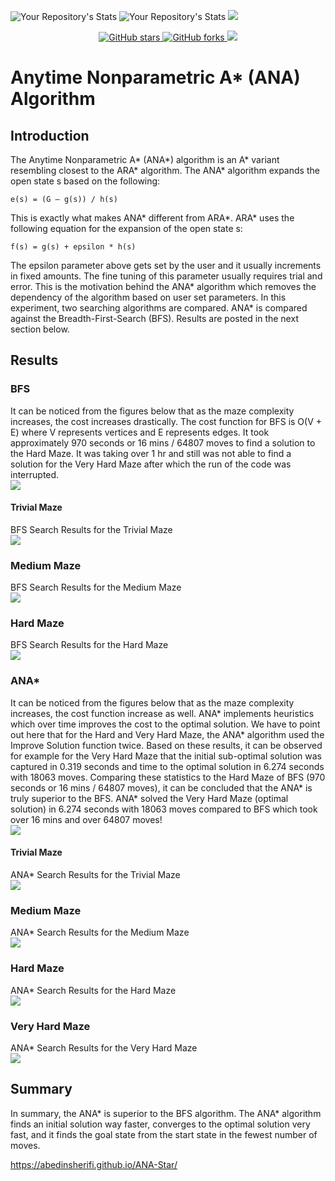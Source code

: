 ![Your Repository's Stats](https://github-readme-stats.vercel.app/api?username=prespafree1&show_icons=true)
![Your Repository's Stats](https://github-readme-stats.vercel.app/api/top-langs/?username=prespafree1&theme=blue-green)
![](https://komarev.com/ghpvc/?username=prespafree1)

<p align="center">
  <a href="https://github.com/prespafree1/ANA-Star">
    <img alt="GitHub stars" src="https://img.shields.io/github/stars/prespafree1/ANA-Star.svg">
  </a>
  <a href="https://github.com/prespafree1/ANA-Star">
    <img alt="GitHub forks" src="https://img.shields.io/github/forks/prespafree1/ANA-Star.svg">
  </a>
    <a href="https://github.com/prespafree1/ANA-Star/graphs/contributors" alt="Contributors">
        <img src="https://img.shields.io/github/contributors/prespafree1/ANA-Star" /></a>
</p>

# Anytime Nonparametric A* (ANA) Algorithm
## Introduction
The Anytime Nonparametric A* (ANA*) algorithm is an A* variant resembling closest to the ARA* algorithm. The ANA* algorithm expands the open state s based on the following: <br>
<p align="center">

    e(s) = (G – g(s)) / h(s)

</p>
This is exactly what makes ANA* different from ARA*. ARA* uses the following equation for the expansion of the open state s: <br>
<p align="center">

    f(s) = g(s) + epsilon * h(s)

</p>

The epsilon parameter above gets set by the user and it usually increments in fixed amounts. The fine tuning of this parameter usually requires trial and error. This is the motivation behind the ANA* algorithm which removes the dependency of the algorithm based on user set parameters. In this experiment, two searching algorithms are compared. ANA* is compared against the Breadth-First-Search (BFS). Results are posted in the next section below.<br>

## Results
### BFS

It can be noticed from the figures below that as the maze complexity increases, the cost increases drastically. The cost function for BFS is O(V + E) where V represents vertices and E represents edges. It took approximately 970 seconds or 16 mins / 64807 moves to find a solution to the Hard Maze. It was taking over 1 hr and still was not able to find a solution for the Very Hard Maze after which the run of the code was interrupted. <br>
![](images/bfs1.png) <br>

#### Trivial Maze
BFS Search Results for the Trivial Maze <br>
![](images/BFS_Trivial.png) <br>

### Medium Maze
BFS Search Results for the Medium Maze <br>
![](images/BFS_Medium.png) <br>

### Hard Maze
BFS Search Results for the Hard Maze <br>
![](images/BFS_Hard.png) <br>

### ANA*

It can be noticed from the figures below that as the maze complexity increases, the cost function increase as well. ANA* implements heuristics which over time improves the cost to the optimal solution. We have to point out here that for the Hard and Very Hard Maze, the ANA* algorithm used the Improve Solution function twice. Based on these results, it can be observed for example for the Very Hard Maze that the initial sub-optimal solution was captured in 0.319 seconds and time to the optimal solution in 6.274 seconds with 18063 moves. Comparing these statistics to the Hard Maze of BFS (970 seconds or 16 mins / 64807 moves), it can be concluded that the ANA* is truly superior to the BFS. ANA* solved the Very Hard Maze (optimal solution) in 6.274 seconds with 18063 moves compared to BFS which took over 16 mins and over 64807 moves! <br>
![](images/ana1.png) <br>

#### Trivial Maze
ANA* Search Results for the Trivial Maze <br>
![](images/ANAStar_trivial.png) <br>

### Medium Maze
ANA* Search Results for the Medium Maze <br>
![](images/ANAStar_Medium.png) <br>

### Hard Maze
ANA* Search Results for the Hard Maze <br>
![](images/ANAStar_Hard.png) <br>

### Very Hard Maze
ANA* Search Results for the Very Hard Maze <br>
![](images/ANAStar_Very_Hard.png) <br>

## Summary
In summary, the ANA* is superior to the BFS algorithm. The ANA* algorithm finds an initial solution way faster, converges to the optimal solution very fast, and it finds the goal state from the start state in the fewest number of moves. <br>

https://abedinsherifi.github.io/ANA-Star/
